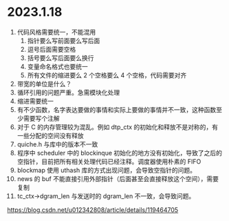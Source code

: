 # 2023.1.18

1. 代码风格需要统一，不能混用
   1. 指针要么写前面要么写后面
   2. 逗号后面需要空格
   3. 括号要么写后面要么换行
   4. 变量命名格式也要统一
   5. 所有文件的缩进要么 2 个空格要么 4 个空格，代码需要对齐
2. 带宽的单位是什么？
3. 循环引用的问题严重。急需模块化处理
4. 缩进需要统一
5. 有不少函数，名字表达要做的事情和实际上要做的事情并不一致，这种函数至少需要写个注解
6. 对于 C 的内存管理较为混乱。例如 dtp_ctx 的初始化和释放不是对称的，有一些分配的空间没有释放
7. quiche.h 与库中的版本不一致
8. 程序中 scheduler 中的 blockinque 初始化的地方没有初始化，导致了之后的空指针，目前把所有相关处理代码已经注释。调度器使用朴素的 FIFO
9. blockmap 使用 uthash 库的方式出现问题，会导致空指针的问题。
10. news 的 buf 不能直接引用外部指针（后面甚至会直接释放这个空间），需要复制
11. tc_ctx->dgram_len 与发送时的 dgram_len 不一致，会导致问题。

https://blog.csdn.net/u012342808/article/details/119464705